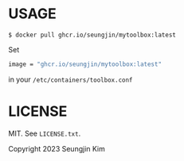 USAGE
=====

```shell
$ docker pull ghcr.io/seungjin/mytoolbox:latest
```
Set 
```bash
image = "ghcr.io/seungjin/mytoolbox:latest"
``` 
in your `/etc/containers/toolbox.conf`


LICENSE
======

MIT. See `LICENSE.txt`.

Copyright 2023 Seungjin Kim
